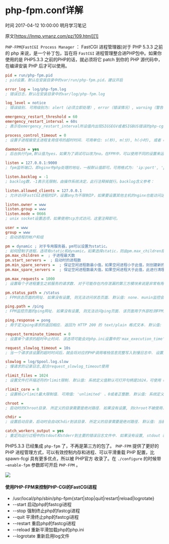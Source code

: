 # php-fpm.conf详解

 时间 2017-04-12 10:00:00  明月学习笔记

原文[https://lnmp.ymanz.com/pz/109.html][1]


`PHP-FPM`(`FastCGI Process Manager` ： FastCGI 进程管理器)对于 PHP 5.3.3 之前的 php 来说，是一个补丁包，旨在将 `FastCGI` 进程管理整合进PHP包中。如果你使用的是 PHP5.3.3 之前的PHP的话，就必须将它 patch 到你的 PHP 源代码中，在编译安装 PHP 后才可以使用。 

```ini
pid = run/php-fpm.pid
; pid设置，默认在安装目录中的var/run/php-fpm.pid，建议开启

error_log = log/php-fpm.log
; 错误日志，默认在安装目录中的var/log/php-fpm.log

log_level = notice
; 错误级别. 可用级别为: alert（必须立即处理）, error（错误情况）, warning（警告情况）, notice（一般重要信息）, debug（调试信息）. 默认: notice.

emergency_restart_threshold = 60
emergency_restart_interval = 60s
; 表示在emergency_restart_interval所设值内出现SIGSEGV或者SIGBUS错误的php-cgi进程数如果超过 emergency_restart_threshold个，php-fpm就会优雅重启。这两个选项一般保持默认值。

process_control_timeout = 0
; 设置子进程接受主进程复用信号的超时时间. 可用单位: s(秒), m(分), h(小时), 或者 d(天) 默认单位: s(秒). 默认值: 0.

daemonize = yes
; 后台执行fpm,默认值为yes，如果为了调试可以改为no。在FPM中，可以使用不同的设置来运行多个进程池。 这些设置可以针对每个进程池单独设置。

listen = 127.0.0.1:9000
; fpm监听端口，即nginx中php处理的地址，一般默认值即可。可用格式为: 'ip:port', 'port', '/path/to/unix/socket'. 每个进程池都需要设置.

listen.backlog = -1
; backlog数，-1表示无限制，由操作系统决定，此行注释掉就行。backlog含义参考：

listen.allowed_clients = 127.0.0.1
; 允许访问FastCGI进程的IP，设置any为不限制IP，如果要设置其他主机的nginx也能访问这台FPM进程，listen处要设置成本地可被访问的IP。默认值是any。每个地址是用逗号分隔. 如果没有设置或者为空，则允许任何服务器请求连接

listen.owner = www
listen.group = www
listen.mode = 0666
; unix socket设置选项，如果使用tcp方式访问，这里注释即可。

user = www
group = www
; 启动进程的帐户和组

pm = dynamic ; 对于专用服务器，pm可以设置为static。
; 如何控制子进程，选项有static和dynamic。如果选择static，则由pm.max_children指定固定的子进程数。如果选择dynamic，则由下开参数决定：
pm.max_children =  ; 子进程最大数
pm.start_servers =  ; 启动时的进程数
pm.min_spare_servers =  ; 保证空闲进程数最小值，如果空闲进程小于此值，则创建新的子进程
pm.max_spare_servers =  ; 保证空闲进程数最大值，如果空闲进程大于此值，此进行清理

pm.max_requests = 1000
; 设置每个子进程重生之前服务的请求数. 对于可能存在内存泄漏的第三方模块来说是非常有用的. 如果设置为 '0′ 则一直接受请求. 等同于 PHP_FCGI_MAX_REQUESTS 环境变量. 默认值: 0.

pm.status_path = /status
; FPM状态页面的网址. 如果没有设置, 则无法访问状态页面. 默认值: none. munin监控会使用到

ping.path = /ping
; FPM监控页面的ping网址. 如果没有设置, 则无法访问ping页面. 该页面用于外部检测FPM是否存活并且可以响应请求. 请注意必须以斜线开头 (/)。

ping.response = pong
; 用于定义ping请求的返回相应. 返回为 HTTP 200 的 text/plain 格式文本. 默认值: pong.

request_terminate_timeout = 0
; 设置单个请求的超时中止时间. 该选项可能会对php.ini设置中的'max_execution_time'因为某些特殊原因没有中止运行的脚本有用. 设置为 '0′ 表示 'Off'.当经常出现502错误时可以尝试更改此选项。

request_slowlog_timeout = 10s
; 当一个请求该设置的超时时间后，就会将对应的PHP调用堆栈信息完整写入到慢日志中. 设置为 '0′ 表示 'Off'

slowlog = log/$pool.log.slow
; 慢请求的记录日志,配合request_slowlog_timeout使用

rlimit_files = 1024
; 设置文件打开描述符的rlimit限制. 默认值: 系统定义值默认可打开句柄是1024，可使用 ulimit -n查看，ulimit -n 2048修改。

rlimit_core = 0
; 设置核心rlimit最大限制值. 可用值: 'unlimited' 、0或者正整数. 默认值: 系统定义值.

chroot =
; 启动时的Chroot目录. 所定义的目录需要是绝对路径. 如果没有设置, 则chroot不被使用.

chdir =
; 设置启动目录，启动时会自动Chdir到该目录. 所定义的目录需要是绝对路径. 默认值: 当前目录，或者/目录（chroot时）

catch_workers_output = yes
; 重定向运行过程中的stdout和stderr到主要的错误日志文件中. 如果没有设置, stdout 和 stderr 将会根据FastCGI的规则被重定向到 /dev/null。
```
PHP5.3.3 已经集成 `php-fpm` 了，不再是第三方的包了。 `PHP-FPM` 提供了更好的 PHP 进程管理方式，可以有效控制内存和进程、可以平滑重载 PHP 配置，比 spawn-fcgi 具有更多优点，所以被 PHP官方 收录了。在 `./configure` 的时候带 `–enable-fpm` 参数即可开启 `PHP-FPM` 。 

![][3]

#### 使用PHP-FPM来控制PHP-CGI的FastCGI进程

* /usr/local/php/sbin/php-fpm{start|stop|quit|restart|reload|logrotate}
* --start 启动php的fastcgi进程
* --stop 强制终止php的fastcgi进程
* --quit 平滑终止php的fastcgi进程
* --restart 重启php的fastcgi进程
* --reload 重新平滑加载php的php.ini
* --logrotate 重新启用log文件


[1]: https://lnmp.ymanz.com/pz/109.html

[3]: ./img/uIVrYrI.jpg